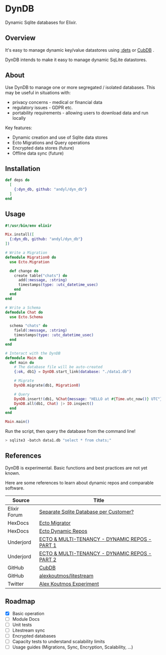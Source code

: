 # DynDB

Dynamic Sqlite databases for Elixir.  

## Overview

It's easy to manage dynamic key/value datastores using [:dets][1] or [CubDB][2] .

[1]: https://www.erlang.org/doc/man/dets.html 
[2]: https://github.com/lucaong/cubdb

DynDB intends to make it easy to manage dynamic SqLite datastores.  

## About

Use DynDB to manage one or more segregated / isolated databases. This may be
useful in situations with:
- privacy concerns - medical or financial data 
- regulatory issues - GDPR etc.
- portability requirements - allowing users to download data and run locally 

Key features:
- Dynamic creation and use of Sqlite data stores 
- Ecto Migrations and Query operations
- Encrypted data stores (future) 
- Offline data sync (future) 

## Installation

```elixir
def deps do
  [
    {:dyn_db, github: "andyl/dyn_db"}
  ]
end
```

## Usage

```elixir 
#!/usr/bin/env elixir 

Mix.install([
  {:dyn_db, github: "andyl/dyn_db"}
])

# Write a Migration 
defmodule Migration0 do
  use Ecto.Migration

  def change do
    create table("chats") do
      add(:message, :string)
      timestamps(type: :utc_datetime_usec)
    end
  end
end

# Write a Schema 
defmodule Chat do
  use Ecto.Schema

  schema "chats" do
    field(:message, :string)
    timestamps(type: :utc_datetime_usec)
  end
end

# Interact with the DynDB
defmodule Main do 
  def main do 
    # The database file will be auto-created
    {:ok, db1} = DynDB.start_link(database: "./data1.db")

    # Migrate 
    DynDB.migrate(db1, Migration0) 

    # Query  
    DynDB.insert!(db1, %Chat{message: "HELLO at #{Time.utc_now()} UTC"})
    DynDB.all(db1, Chat) |> IO.inspect()
  end 
end 

Main.main()
```

Run the script, then query the database from the command line!

```bash
> sqlite3 -batch data1.db "select * from chats;"
```

## References 

DynDB is experimental.  Basic functions and best practices are not yet known.

Here are some references to learn about dynamic repos and comparable software.

| Source       | Title                                                |
|--------------|------------------------------------------------------|
| Elixir Forum | [Separate Sqlite Database per Customer?][ef1]        |
| HexDocs      | [Ecto Migrator][hd1]                                 |
| HexDocs      | [Ecto Dynamic Repos][hd2]                            |
| Underjord    | [ECTO & MULTI-TENANCY - DYNAMIC REPOS - PART 1][uj1] |
| Underjord    | [ECTO & MULTI-TENANCY - DYNAMIC REPOS - PART 2][uj2] |
| GitHub       | [CubDB][gh1]                                         |
| GitHub       | [alexkoutmos/litestream][gh2]                        |
| Twitter      | [Alex Koutmos Experiment][tw1]                       |


[uj1]: https://underjord.io/ecto-multi-tenancy-dynamic-repos-part-1-getting-started.html
[uj2]: https://underjord.io/ecto-multi-tenancy-dynamic-repos-part-2.html
[ef1]: https://elixirforum.com/t/separate-sqlite-database-per-customer/54821
[hd1]: https://hexdocs.pm/ecto_sql/Ecto.Migrator.html
[hd2]: https://hexdocs.pm/ecto/replicas-and-dynamic-repositories.html#dynamic-repositories
[gh1]: https://github.com/lucaong/cubdb
[gh2]: https://github.com/akoutmos/litestream
[tw1]: https://twitter.com/akoutmos/status/1495830005267542027

## Roadmap 

- [x] Basic operation 
- [ ] Module Docs 
- [ ] Unit tests 
- [ ] Litestream sync
- [ ] Encrypted databases 
- [ ] Capacity tests to understand scalability limits
- [ ] Usage guides (Migrations, Sync, Encryption, Scalability, ...) 
